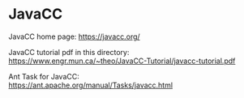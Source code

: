 # JavaCC

JavaCC home page:
https://javacc.org/

JavaCC tutorial pdf in this directory:
https://www.engr.mun.ca/~theo/JavaCC-Tutorial/javacc-tutorial.pdf

Ant Task for JavaCC:  
https://ant.apache.org/manual/Tasks/javacc.html